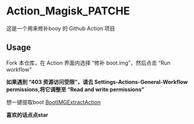 # Action_Magisk_PATCHE


这是一个用来修补booy 的 Github Action 项目

## Usage

Fork 本仓库，在 Action 界面内选择 “修补 boot.img”，然后点击 “Run workflow”

**如果遇到 “403 资源访问受限”，请去 Settings-Actions-General-Workflow permissions,将它调整至 “Read and write permissions”**


想一键提取boot [BootIMGExtractAction](https://github.com/tosasitill/BootIMGExtractAction)

**喜欢的话点点star**